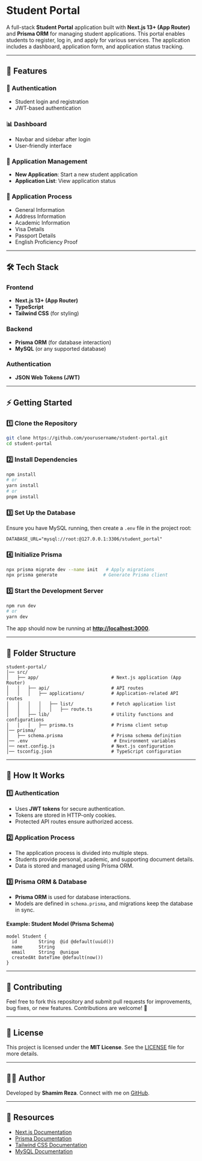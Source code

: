 # Student Portal

A full-stack **Student Portal** application built with **Next.js 13+ (App Router)** and **Prisma ORM** for managing student applications. This portal enables students to register, log in, and apply for various services. The application includes a dashboard, application form, and application status tracking.

---

## 🚀 Features

### 🔐 Authentication
- Student login and registration
- JWT-based authentication

### 📊 Dashboard
- Navbar and sidebar after login
- User-friendly interface

### 📂 Application Management
- **New Application**: Start a new student application
- **Application List**: View application status

### 📝 Application Process
- General Information
- Address Information
- Academic Information
- Visa Details
- Passport Details
- English Proficiency Proof

---

## 🛠️ Tech Stack

### Frontend
- **Next.js 13+ (App Router)**
- **TypeScript**
- **Tailwind CSS** (for styling)

### Backend
- **Prisma ORM** (for database interaction)
- **MySQL** (or any supported database)

### Authentication
- **JSON Web Tokens (JWT)**

---

## ⚡ Getting Started

### 1️⃣ Clone the Repository
```bash
git clone https://github.com/yourusername/student-portal.git
cd student-portal
```

### 2️⃣ Install Dependencies
```bash
npm install
# or
yarn install
# or
pnpm install
```

### 3️⃣ Set Up the Database
Ensure you have MySQL running, then create a `.env` file in the project root:
```env
DATABASE_URL="mysql://root:@127.0.0.1:3306/student_portal"
```

### 4️⃣ Initialize Prisma
```bash
npx prisma migrate dev --name init   # Apply migrations
npx prisma generate                 # Generate Prisma client
```

### 5️⃣ Start the Development Server
```bash
npm run dev
# or
yarn dev
```
The app should now be running at **[http://localhost:3000](http://localhost:3000)**.

---

## 📁 Folder Structure
```
student-portal/
│── src/
│   ├── app/                           # Next.js application (App Router)
│   │   ├── api/                       # API routes
│   │   │   ├── applications/          # Application-related API routes
│   │   │   │   ├── list/              # Fetch application list
│   │   │   │   │   ├── route.ts
│   │   ├── lib/                       # Utility functions and configurations
│   │   │   ├── prisma.ts              # Prisma client setup
│── prisma/
│   ├── schema.prisma                  # Prisma schema definition
│── .env                                # Environment variables
│── next.config.js                     # Next.js configuration
│── tsconfig.json                      # TypeScript configuration
```

---

## 🔧 How It Works

### 1️⃣ Authentication
- Uses **JWT tokens** for secure authentication.
- Tokens are stored in HTTP-only cookies.
- Protected API routes ensure authorized access.

### 2️⃣ Application Process
- The application process is divided into multiple steps.
- Students provide personal, academic, and supporting document details.
- Data is stored and managed using Prisma ORM.

### 3️⃣ Prisma ORM & Database
- **Prisma ORM** is used for database interactions.
- Models are defined in `schema.prisma`, and migrations keep the database in sync.

#### Example: Student Model (Prisma Schema)
```prisma
model Student {
  id        String  @id @default(uuid())
  name      String
  email     String  @unique
  createdAt DateTime @default(now())
}
```

---

## 📜 Contributing
Feel free to fork this repository and submit pull requests for improvements, bug fixes, or new features. Contributions are welcome! 🎉

---

## 📄 License
This project is licensed under the **MIT License**. See the [LICENSE](LICENSE) file for more details.

---

## 👨‍💻 Author
Developed by **Shamim Reza**. Connect with me on [GitHub](https://github.com/yourusername).

---

## 🔗 Resources
- [Next.js Documentation](https://nextjs.org/docs)
- [Prisma Documentation](https://www.prisma.io/docs)
- [Tailwind CSS Documentation](https://tailwindcss.com/docs)
- [MySQL Documentation](https://dev.mysql.com/doc/)

